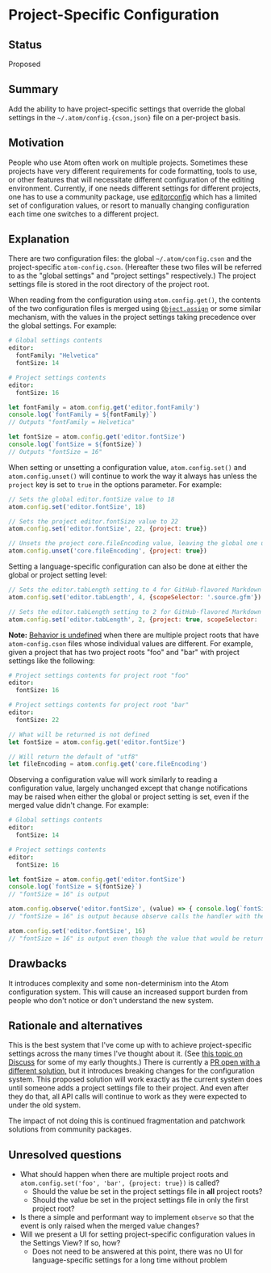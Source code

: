 # Project-Specific Configuration

## Status

Proposed

## Summary

Add the ability to have project-specific settings that override the global settings in the `~/.atom/config.{cson,json}` file on a per-project basis.

## Motivation

People who use Atom often work on multiple projects. Sometimes these projects have very different requirements for code formatting, tools to use, or other features that will necessitate different configuration of the editing environment. Currently, if one needs different settings for different projects, one has to use a community package, use [editorconfig](http://editorconfig.org/) which has a limited set of configuration values, or resort to manually changing configuration each time one switches to a different project.

## Explanation

There are two configuration files: the global `~/.atom/config.cson` and the project-specific `atom-config.cson`. (Hereafter these two files will be referred to as the "global settings" and "project settings" respectively.) The project settings file is stored in the root directory of the project root.

When reading from the configuration using `atom.config.get()`, the contents of the two configuration files is merged using [`Object.assign`](https://developer.mozilla.org/en-US/docs/Web/JavaScript/Reference/Global_Objects/Object/assign) or some similar mechanism, with the values in the project settings taking precedence over the global settings. For example:

```coffee
# Global settings contents
editor:
  fontFamily: "Helvetica"
  fontSize: 14
```

```coffee
# Project settings contents
editor:
  fontSize: 16
```

```javascript
let fontFamily = atom.config.get('editor.fontFamily')
console.log(`fontFamily = ${fontFamily}`)
// Outputs "fontFamily = Helvetica"

let fontSize = atom.config.get('editor.fontSize')
console.log(`fontSize = ${fontSize}`)
// Outputs "fontSize = 16"
```

When setting or unsetting a configuration value, `atom.config.set()` and `atom.config.unset()` will continue to work the way it always has unless the `project` key is set to `true` in the options parameter. For example:

```javascript
// Sets the global editor.fontSize value to 18
atom.config.set('editor.fontSize', 18)

// Sets the project editor.fontSize value to 22
atom.config.set('editor.fontSize', 22, {project: true})

// Unsets the project core.fileEncoding value, leaving the global one unchanged
atom.config.unset('core.fileEncoding', {project: true})
```

Setting a language-specific configuration can also be done at either the global or project setting level:

```javascript
// Sets the editor.tabLength setting to 4 for GitHub-flavored Markdown files globally
atom.config.set('editor.tabLength', 4, {scopeSelector: '.source.gfm'})

// Sets the editor.tabLength setting to 2 for GitHub-flavored Markdown files in this project
atom.config.set('editor.tabLength', 2, {project: true, scopeSelector: '.source.gfm'})
```

**Note:** [Behavior is undefined](https://blogs.msdn.microsoft.com/oldnewthing/20140627-00/?p=633) when there are multiple project roots that have `atom-config.cson` files whose individual values are different. For example, given a project that has two project roots "foo" and "bar" with project settings like the following:

```coffee
# Project settings contents for project root "foo"
editor:
  fontSize: 16
```

```coffee
# Project settings contents for project root "bar"
editor:
  fontSize: 22
```

```javascript
// What will be returned is not defined
let fontSize = atom.config.get('editor.fontSize')

// Will return the default of "utf8"
let fileEncoding = atom.config.get('core.fileEncoding')
```

Observing a configuration value will work similarly to reading a configuration value, largely unchanged except that change notifications may be raised when either the global or project setting is set, even if the merged value didn't change. For example:

```coffee
# Global settings contents
editor:
  fontSize: 14
```

```coffee
# Project settings contents
editor:
  fontSize: 16
```

```javascript
let fontSize = atom.config.get('editor.fontSize')
console.log(`fontSize = ${fontSize}`)
// "fontSize = 16" is output

atom.config.observe('editor.fontSize', (value) => { console.log(`fontSize = ${value}`) })
// "fontSize = 16" is output because observe calls the handler with the initial value

atom.config.set('editor.fontSize', 16)
// "fontSize = 16" is output even though the value that would be returned at this point is still `16`
```

## Drawbacks

It introduces complexity and some non-determinism into the Atom configuration system. This will cause an increased support burden from people who don't notice or don't understand the new system.

## Rationale and alternatives

This is the best system that I've come up with to achieve project-specific settings across the many times I've thought about it. (See [this topic on Discuss](https://discuss.atom.io/t/layered-configuration/9373) for some of my early thoughts.) There is currently a [PR open with a different solution,](https://github.com/atom/atom/pull/16654) but it introduces breaking changes for the configuration system. This proposed solution will work exactly as the current system does until someone adds a project settings file to their project. And even after they do that, all API calls will continue to work as they were expected to under the old system.

The impact of not doing this is continued fragmentation and patchwork solutions from community packages.

## Unresolved questions

* What should happen when there are multiple project roots and `atom.config.set('foo', 'bar', {project: true})` is called?
    * Should the value be set in the project settings file in **all** project roots?
    * Should the value be set in the project settings file in only the first project root?
* Is there a simple and performant way to implement `observe` so that the event is only raised when the merged value changes?
* Will we present a UI for setting project-specific configuration values in the Settings View? If so, how?
    * Does not need to be answered at this point, there was no UI for language-specific settings for a long time without problem
